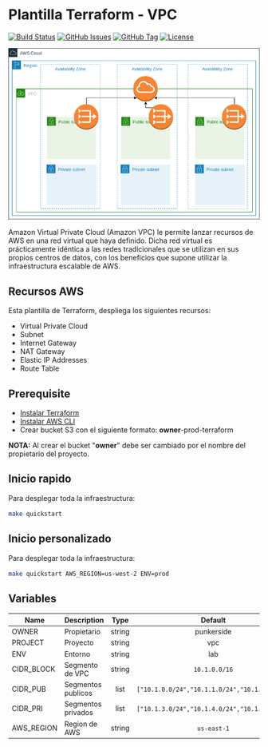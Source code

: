 # Plantilla Terraform - VPC

[![Build Status](https://travis-ci.org/punkerside/terraform-aws-template-vpc.svg?branch=master)](https://travis-ci.org/punkerside/terraform-aws-template-vpc)
[![GitHub Issues](https://img.shields.io/github/issues/punkerside/terraform-aws-template-vpc.svg)](https://github.com/punkerside/terraform-aws-template-vpc/issues)
[![GitHub Tag](https://img.shields.io/github/tag-date/punkerside/terraform-aws-template-vpc.svg?style=plastic)](https://github.com/punkerside/terraform-aws-template-vpc/tags/)
[![License](https://img.shields.io/badge/License-Apache%202.0-blue.svg)](https://opensource.org/licenses/Apache-2.0)

![IMAGE](docs/img/vpc_base.png)

Amazon Virtual Private Cloud (Amazon VPC) le permite lanzar recursos de AWS en una red virtual que haya definido. Dicha red virtual es prácticamente idéntica a las redes tradicionales que se utilizan en sus propios centros de datos, con los beneficios que supone utilizar la infraestructura escalable de AWS.

## Recursos AWS

Esta plantilla de Terraform, despliega los siguientes recursos:

* Virtual Private Cloud
* Subnet
* Internet Gateway
* NAT Gateway
* Elastic IP Addresses
* Route Table

## Prerequisite

* [Instalar Terraform](https://learn.hashicorp.com/terraform/getting-started/install.html)
* [Instalar AWS CLI](https://docs.aws.amazon.com/cli/latest/userguide/cli-chap-install.html)
* Crear bucket S3 con el siguiente formato: **owner**-prod-terraform

**NOTA:** Al crear el bucket "**owner**" debe ser cambiado por el nombre del propietario del proyecto.

## Inicio rapido

Para desplegar toda la infraestructura:

```bash
make quickstart
```

## Inicio personalizado

Para desplegar toda la infraestructura:

```bash
make quickstart AWS_REGION=us-west-2 ENV=prod
```

## Variables

| Name | Description | Type | Default | Required |
|------|-------------|:----:|:-----:|:-----:|
| OWNER | Propietario | string | punkerside | no |
| PROJECT | Proyecto | string | vpc | no |
| ENV | Entorno | string | lab | no |
| CIDR_BLOCK | Segmento de VPC | string | `10.1.0.0/16` | no |
| CIDR_PUB | Segmentos publicos | list | `["10.1.0.0/24","10.1.1.0/24","10.1.2.0/24"]` | no |
| CIDR_PRI | Segmentos privados | list | `["10.1.3.0/24","10.1.4.0/24","10.1.5.0/24"]` | no |
| AWS_REGION | Region de AWS | string | `us-east-1` | no |
